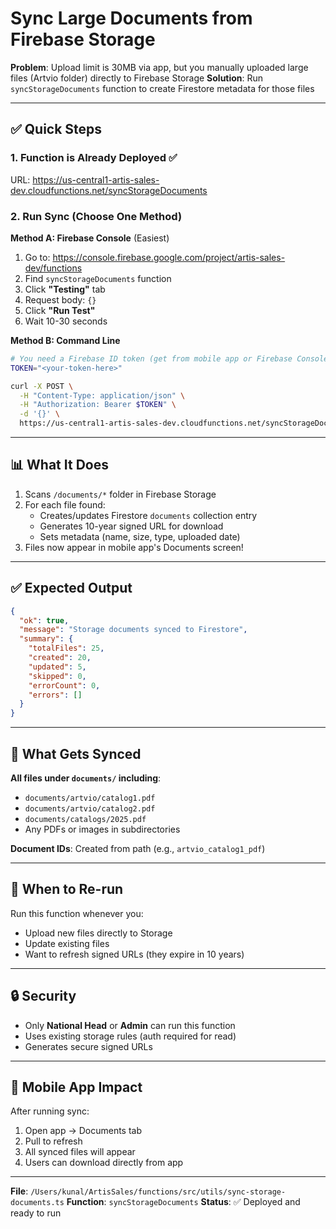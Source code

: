 # Sync Large Documents from Firebase Storage

**Problem**: Upload limit is 30MB via app, but you manually uploaded large files (Artvio folder) directly to Firebase Storage
**Solution**: Run `syncStorageDocuments` function to create Firestore metadata for those files

---

## ✅ Quick Steps

### 1. Function is Already Deployed ✅
URL: https://us-central1-artis-sales-dev.cloudfunctions.net/syncStorageDocuments

### 2. Run Sync (Choose One Method)

**Method A: Firebase Console** (Easiest)
1. Go to: https://console.firebase.google.com/project/artis-sales-dev/functions
2. Find `syncStorageDocuments` function
3. Click **"Testing"** tab
4. Request body: `{}`
5. Click **"Run Test"**
6. Wait 10-30 seconds

**Method B: Command Line**
```bash
# You need a Firebase ID token (get from mobile app or Firebase Console)
TOKEN="<your-token-here>"

curl -X POST \
  -H "Content-Type: application/json" \
  -H "Authorization: Bearer $TOKEN" \
  -d '{}' \
  https://us-central1-artis-sales-dev.cloudfunctions.net/syncStorageDocuments
```

---

## 📊 What It Does

1. Scans `/documents/*` folder in Firebase Storage
2. For each file found:
   - Creates/updates Firestore `documents` collection entry
   - Generates 10-year signed URL for download
   - Sets metadata (name, size, type, uploaded date)
3. Files now appear in mobile app's Documents screen!

---

## ✅ Expected Output

```json
{
  "ok": true,
  "message": "Storage documents synced to Firestore",
  "summary": {
    "totalFiles": 25,
    "created": 20,
    "updated": 5,
    "skipped": 0,
    "errorCount": 0,
    "errors": []
  }
}
```

---

## 📁 What Gets Synced

**All files under `documents/` including**:
- `documents/artvio/catalog1.pdf`
- `documents/artvio/catalog2.pdf`
- `documents/catalogs/2025.pdf`
- Any PDFs or images in subdirectories

**Document IDs**: Created from path (e.g., `artvio_catalog1_pdf`)

---

## 🔄 When to Re-run

Run this function whenever you:
- Upload new files directly to Storage
- Update existing files
- Want to refresh signed URLs (they expire in 10 years)

---

## 🔒 Security

- Only **National Head** or **Admin** can run this function
- Uses existing storage rules (auth required for read)
- Generates secure signed URLs

---

## 📱 Mobile App Impact

After running sync:
1. Open app → Documents tab
2. Pull to refresh
3. All synced files will appear
4. Users can download directly from app

---

**File**: `/Users/kunal/ArtisSales/functions/src/utils/sync-storage-documents.ts`
**Function**: `syncStorageDocuments`
**Status**: ✅ Deployed and ready to run
